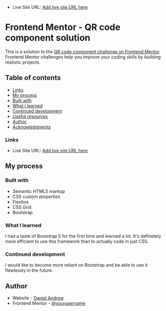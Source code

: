 - Live Site URL: [Add live site URL here](https://daniel-andrew.github.io/qr-code-component/)

# Frontend Mentor - QR code component solution

This is a solution to the [QR code component challenge on Frontend Mentor](https://www.frontendmentor.io/challenges/qr-code-component-iux_sIO_H). Frontend Mentor challenges help you improve your coding skills by building realistic projects. 

## Table of contents

  - [Links](#links)
  - [My process](#my-process)
  - [Built with](#builtwith)
  - [What I learned](#what-i-learned)
  - [Continued development](#continued-development)
  - [Useful resources](#useful-resources)
- [Author](#author)
- [Acknowledgments](#acknowledgments)

### Links

- Live Site URL: [Add live site URL here](https://daniel-andrew.github.io/qr-code-component/)

## My process

### Built with

- Semantic HTML5 markup
- CSS custom properties
- Flexbox
- CSS Grid
- Bootstrap

### What I learned

I had a taste of Bootstrap 5 for the first time and learned a lot. It's definetely more efficient to use this framework than to actually code in just CSS.


### Continued development

I would like to become more reliant on Bootstrap and be able to use it flawlessly in the future.


## Author

- Website - [Daniel Andrew](https://www.your-site.com)
- Frontend Mentor - [@yourusername](https://www.frontendmentor.io/profile/yourusername)
